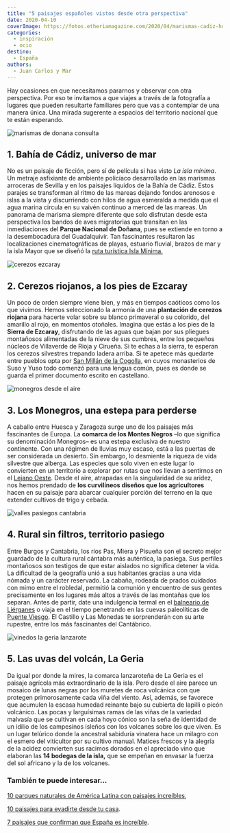 ```yaml
---
title: "5 paisajes españoles vistos desde otra perspectiva"
date: 2020-04-10
coverImage: https://fotos.etheriamagazine.com/2020/04/marismas-cadiz-horizontal.jpg
categories: 
  - inspiración
  - ocio
destino: 
  - España
authors: 
  - Juan Carlos y Mar
---
```


Hay ocasiones en que necesitamos pararnos y observar con otra perspectiva. Por eso te invitamos a que viajes a través de la fotografía a lugares que pueden resultarte familiares pero que vas a contemplar de una manera única. Una mirada sugerente a espacios del territorio nacional que te están esperando.

![marismas de donana consulta](https://fotos.etheriamagazine.com/2020/04/marismas-cadiz.jpg "Universo de marismas en el entorno de Doñana.")

## 1\. Bahía de Cádiz, universo de mar

No es un paisaje de ficción, pero sí de película si has visto _La isla mínima_. Un 
metraje asfixiante de ambiente policíaco desarrollado en las marismas arroceras de 
Sevilla y en los paisajes líquidos de la Bahía de Cádiz. Estos parajes se transforman al 
ritmo de las mareas dejando fondos arenosos e islas a la vista y discurriendo con hilos 
de agua esmeralda a medida que el agua marina circula en su vaivén continuo a merced de 
las mareas. Un panorama de marisma siempre diferente que solo disfrutan desde esta 
perspectiva los bandos de aves migratorias que transitan en las inmediaciones del 
**Parque Nacional de Doñana**, pues se extiende en torno a la desembocadura del 
Guadalquivir. Tan fascinantes resultaron las localizaciones cinematográficas de playas, 
estuario fluvial, brazos de mar y la isla Mayor que se diseñó la [ruta turística Isla 
Mínima.](http://www.islamayor.es/es/turismo/rutas-turisticas/) 

![cerezos ezcaray](https://fotos.etheriamagazine.com/2020/04/cerezos-ezcaray-2.jpg "Cerezos de Ezcaray.")

## 2\. Cerezos riojanos, a los pies de Ezcaray

Un poco de orden siempre viene bien, y más en tiempos caóticos como los que vivimos. 
Hemos seleccionado la armonía de una **plantación de cerezos riojana** para hacerte 
volar sobre su blanco primaveral o su colorido, del amarillo al rojo, en momentos 
otoñales. Imagina que estás a los pies de la **Sierra de Ezcaray**, disfrutando de las 
aguas que bajan por sus pliegues montañosos alimentadas de la nieve de sus cumbres, 
entre los pequeños núcleos de Villaverde de Rioja y Cirueña. Si te echas a la sierra, te 
esperan los cerezos silvestres trepando ladera arriba. Si te apetece más quedarte entre 
pueblos opta por [San Millán de la Cogolla](http://monasteriodesanmillan.com/), en cuyos 
monasterios de Suso y Yuso todo comenzó para una lengua común, pues es donde se guarda 
el primer documento escrito en castellano. 

![monegros desde el aire](https://fotos.etheriamagazine.com/2020/04/monegros-desde-aire.jpg "Monegros desde el aire.")

## 3\. Los Monegros, una estepa para perderse

A caballo entre Huesca y Zaragoza surge uno de los paisajes más fascinantes de Europa. 
La **comarca de los Montes Negros** –lo que significa su denominación Monegros– es una 
estepa exclusiva de nuestro continente. Con una régimen de lluvias muy escaso, está a 
las puertas de ser considerada un desierto. Sin embargo, lo desmiente la riqueza de vida 
silvestre que alberga. Las especies que solo viven en este lugar lo convierten en un 
territorio a explorar por rutas que nos llevan a sentirnos en el [Lejano 
Oeste](https://www.huescalamagia.es/blog/ruta-de-los-torrollones-el-lejano-oeste-en-los-monegros/). 
Desde el aire, atrapadas en la singularidad de su aridez, nos hemos prendado de **los 
curvilíneos diseños que los agricultores** hacen en su paisaje para abarcar cualquier 
porción del terreno en la que extender cultivos de trigo y cebada. 

![valles pasiegos cantabria](https://fotos.etheriamagazine.com/2020/04/valles-pasiegos-desde-aire.jpg "Valles Pasiegos desde el aire.")

## 4\. Rural sin filtros, territorio pasiego

Entre Burgos y Cantabria, los ríos Pas, Miera y Pisueña son el secreto mejor guardado de 
la cultura rural cántabra más auténtica, la pasiega. Sus perfiles montañosos son 
testigos de que estar aislados no significa detener la vida. La dificultad de la 
geografía unió a sus habitantes gracias a una vida nómada y un carácter reservado. La 
cabaña, rodeada de prados cuidados con mimo entre el robledal, permitió la comunión y 
encuentro de sus gentes precisamente en los lugares más altos a través de las montañas 
que los separan. Antes de partir, date una indulgencia termal en el [balneario de 
Liérganes](https://www.balneariolierganes.com/) o viaja en el tiempo penetrando en las 
cuevas paleolíticas de [Puente 
Viesgo](https://cuevas.culturadecantabria.com/el-castillo/). El Castillo y Las Monedas 
te sorprenderán con su arte rupestre, entre los más fascinantes del Cantábrico. 

![vinedos la geria lanzarote](https://fotos.etheriamagazine.com/2020/04/la-geria-lanzarote.jpg "Viñedos de La Geria, en Lanzarote, desde el aire.")

## 5\. Las uvas del volcán, La Geria

Da igual por donde la mires, la comarca lanzaroteña de La Geria es el paisaje agrícola 
más extraordinario de la isla. Pero desde el aire parece un mosaico de lunas negras por 
los muretes de roca volcánica con que protegen primorosamente cada viña del viento. Así, 
además, se favorece que acumulen la escasa humedad reinante bajo su cubierta de lapilli 
o picón volcánico. Las pocas y larguísimas ramas de las viñas de la variedad malvasía 
que se cultivan en cada hoyo cónico son la seña de identidad de un idilio de los 
campesinos isleños con los volcanes sobre los que viven. Es un lugar telúrico donde la 
ancestral sabiduría vinatera hace un milagro con el esmero del viticultor por su cultivo 
manual. Matices frescos y la alegría de la acidez convierten sus racimos dorados en el 
apreciado vino que elaboran las **14 bodegas de la isla,** que se empeñan en envasar la 
fuerza del sol africano y la de los volcanes. 

### También te puede interesar...

[10 parques naturales de América Latina con paisajes 
increíbles](https://etheriamagazine.com/2021/10/21/parques-naturales-de-america-latina/), 

[10 paisajes para evadirte desde tu 
casa](https://etheriamagazine.com/2020/03/18/10-paisajes-para-evadirte-desde-tu-casa/). 

[7 paisajes que confirman que España es 
increíble](https://etheriamagazine.com/2019/04/28/mejores-paisajes-instagram-espana/).
